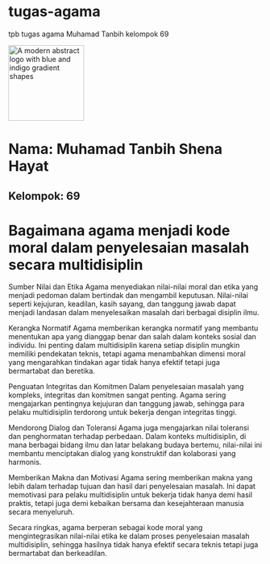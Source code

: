# tugas-agama
tpb tugas agama Muhamad Tanbih kelompok 69
<html lang="en">
 <head>
  <meta charset="utf-8"/>
  <meta content="width=device-width, initial-scale=1" name="viewport"/>
  
  <link href="https://cdnjs.cloudflare.com/ajax/libs/font-awesome/5.15.3/css/all.min.css" rel="stylesheet"/>
  <link href="https://fonts.googleapis.com/css2?family=Poppins:wght@600&amp;display=swap" rel="stylesheet"/>

 </head>
 <body class="bg-gradient-to-br from-blue-600 to-indigo-700 min-h-screen flex items-center justify-center px-6">
  <div class="bg-white bg-opacity-20 backdrop-blur-md rounded-xl shadow-lg max-w-md w-full p-10 text-center">
   <img alt="A modern abstract logo with blue and indigo gradient shapes" class="mx-auto mb-8 rounded-full shadow-lg" height="150" src="https://storage.googleapis.com/a1aa/image/e58056fa-9cd7-4cf9-9331-2731f4a5316f.jpg" width="150"/>
   <h1 class="text-white text-4xl font-extrabold mb-4">
    Nama: Muhamad Tanbih Shena Hayat
   </h1>
   <h2 class="text-white text-2xl font-semibold">
    Kelompok: 69
   </h2>
  </div>
 </body>
<html lang="en">
<head>
    <meta charset="UTF-8">
    <meta name="viewport" content="width=device-width, initial-scale=1.0">
  
</head>
<body>
    <h1>Bagaimana agama menjadi kode moral dalam penyelesaian masalah secara multidisiplin</h1>

</body>
    <p>Sumber Nilai dan Etika
Agama menyediakan nilai-nilai moral dan etika yang menjadi pedoman dalam bertindak dan mengambil keputusan. Nilai-nilai seperti kejujuran, keadilan, kasih sayang, dan tanggung jawab dapat menjadi landasan dalam menyelesaikan masalah dari berbagai disiplin ilmu.

Kerangka Normatif
Agama memberikan kerangka normatif yang membantu menentukan apa yang dianggap benar dan salah dalam konteks sosial dan individu. Ini penting dalam multidisiplin karena setiap disiplin mungkin memiliki pendekatan teknis, tetapi agama menambahkan dimensi moral yang mengarahkan tindakan agar tidak hanya efektif tetapi juga bermartabat dan beretika.

Penguatan Integritas dan Komitmen
Dalam penyelesaian masalah yang kompleks, integritas dan komitmen sangat penting. Agama sering mengajarkan pentingnya kejujuran dan tanggung jawab, sehingga para pelaku multidisiplin terdorong untuk bekerja dengan integritas tinggi.

Mendorong Dialog dan Toleransi
Agama juga mengajarkan nilai toleransi dan penghormatan terhadap perbedaan. Dalam konteks multidisiplin, di mana berbagai bidang ilmu dan latar belakang budaya bertemu, nilai-nilai ini membantu menciptakan dialog yang konstruktif dan kolaborasi yang harmonis.

Memberikan Makna dan Motivasi
Agama sering memberikan makna yang lebih dalam terhadap tujuan dan hasil dari penyelesaian masalah. Ini dapat memotivasi para pelaku multidisiplin untuk bekerja tidak hanya demi hasil praktis, tetapi juga demi kebaikan bersama dan kesejahteraan manusia secara menyeluruh.

Secara ringkas, agama berperan sebagai kode moral yang mengintegrasikan nilai-nilai etika ke dalam proses penyelesaian masalah multidisiplin, sehingga hasilnya tidak hanya efektif secara teknis tetapi juga bermartabat dan berkeadilan.</p>
</html>
